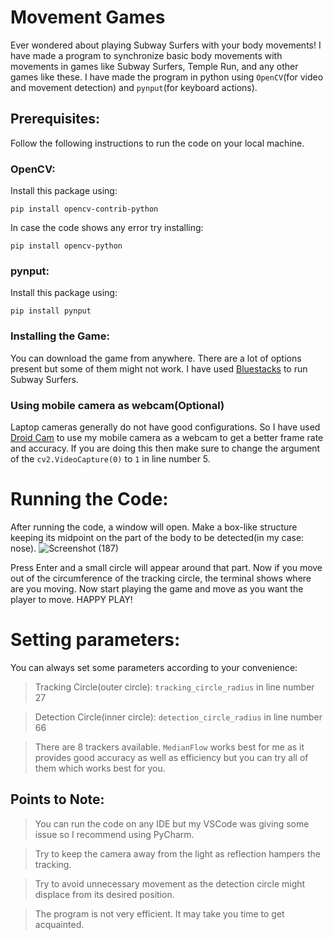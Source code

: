 # Movement Games
Ever wondered about playing Subway Surfers with your body movements! I have made a program to synchronize basic body movements with movements in games like Subway Surfers, Temple Run, and any other games like these.
I have made the program in python using `OpenCV`(for video and movement detection) and `pynput`(for keyboard actions). 
## Prerequisites:
Follow the following instructions to run the code on your local machine.

### OpenCV:
Install this package using:

`pip install opencv-contrib-python`

In case the code shows any error try installing:

`pip install opencv-python`
### pynput:
Install this package using:

`pip install pynput`

### Installing the Game:
You can download the game from anywhere. There are a lot of options present but some of them might not work. I have used [Bluestacks](https://www.bluestacks.com/?utm_source=cdn3&utm_medium=waf) to run Subway Surfers.

### Using mobile camera as webcam(Optional)
Laptop cameras generally do not have good configurations. So I have used [Droid Cam](https://droidcam.en.softonic.com/) to use my mobile camera as a webcam to get a better frame rate and accuracy. If you are doing this then make sure to change the argument of the `cv2.VideoCapture(0)` to `1` in line number 5.
# Running the Code:
After running the code, a window will open. Make a box-like structure keeping its midpoint on the part of the body to be detected(in my case: nose). 
![Screenshot (187)](https://user-images.githubusercontent.com/67066785/107855213-0628c280-6e47-11eb-92a3-411a185257fc.png)

Press Enter and a small circle will appear around that part. Now if you move out of the circumference of the tracking circle, the terminal shows where are you moving. Now start playing the game and move as you want the player to move. HAPPY PLAY!
# Setting parameters:
You can always set some parameters according to your convenience:

>Tracking Circle(outer circle): `tracking_circle_radius` in line number 27

>Detection Circle(inner circle): `detection_circle_radius` in line number 66

>There are 8 trackers available. `MedianFlow` works best for me as it provides good accuracy as well as efficiency but you can try all of them which works best for you.  
## Points to Note:
>You can run the code on any IDE but my VSCode was giving some issue so I recommend using PyCharm.

>Try to keep the camera away from the light as reflection hampers the tracking.

>Try to avoid unnecessary movement as the detection circle might displace from its desired position.

>The program is not very efficient. It may take you time to get acquainted.
